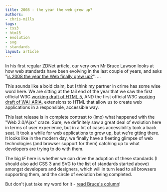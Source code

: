 ```yaml
---
title: 2008 - the year the web grew up?
authors:
- chris-mills
tags:
- css3
- html5
- evolution
- svg
- standards
layout: article
---
```

<p><p>In his first regular ZDNet article, our very own Mr Bruce Lawson looks at how web standards have been evolving in the last couple of years, and asks &quot;<a href="http://resources.zdnet.co.uk/articles/comment/0,1000002985,39574452,00.htm?r=4" rel="nofollow">is 2008 the year the Web finally grew up?</a>&quot;. ... </p></p><!--more--><p>This sounds like a bold claim, but I think my partner in crime has some wise word here. We are sitting at the tail end of the year that we saw the first official W3C <a href="http://www.w3.org/TR/html5/">working draft of HTML 5</a>, AND the first official W3C <a href="http://www.w3.org/TR/wai-aria-roadmap/">working draft of WAI-ARIA</a>, extensions to HTML that allow us to create web applications in a responsible, accessible way.</p>

<p>This last release is in complete contrast to (imo) what happened with the &quot;Web 2.0/Ajax&quot; craze. Sure, we definitely saw a great deal of evolution here in terms of user experience, but in a lot of cases accessibility took a back seat. It took a while for web applications to grow up, but we&#39;re gtting there. It looks like in the modern day, we finally have a fleeting glimpse of web technologies (and browser support for them) catching up to what developers are trying to do with them.</p>

<p>The big <em>IF</em> here is whether we can drive the adoption of these standards (I should also add CSS 3 and SVG to the list of standards started above) amongst developers and designers, which will in turn lead to all browsers supporting them, and the circle of evolution being completed.</p>

<p>But don&#39;t just take my word for it - <a href="http://resources.zdnet.co.uk/articles/comment/0,1000002985,39574452,00.htm?r=4">read Bruce&#39;s column</a>!</p>
